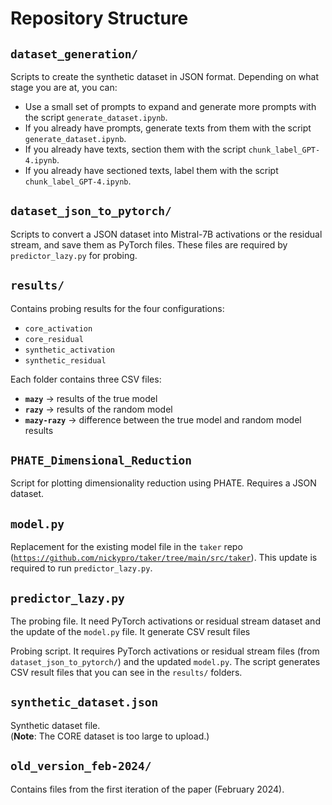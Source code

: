 # Repository Structure

## `dataset_generation/`
Scripts to create the synthetic dataset in JSON format. Depending on what stage you are at, you can:
- Use a small set of prompts to expand and generate more prompts with the script `generate_dataset.ipynb`.
- If you already have prompts, generate texts from them with the script `generate_dataset.ipynb`.
- If you already have texts, section them with the script `chunk_label_GPT-4.ipynb`.
- If you already have sectioned texts, label them with the script `chunk_label_GPT-4.ipynb`.

## `dataset_json_to_pytorch/`
Scripts to convert a JSON dataset into Mistral-7B activations or the residual stream, and save them as PyTorch files. These files are required by `predictor_lazy.py` for probing.

## `results/`
Contains probing results for the four configurations:

- `core_activation`  
- `core_residual`  
- `synthetic_activation`  
- `synthetic_residual`  

Each folder contains three CSV files:

- **`mazy`** → results of the true model  
- **`razy`** → results of the random model  
- **`mazy-razy`** → difference between the true model and random model results  

## `PHATE_Dimensional_Reduction`
Script for plotting dimensionality reduction using PHATE. Requires a JSON dataset.

## `model.py`
Replacement for the existing model file in the `taker` repo ([`https://github.com/nickypro/taker/tree/main/src/taker`](https://github.com/nickypro/taker/tree/main/src/taker)). This update is required to run `predictor_lazy.py`.

## `predictor_lazy.py`
The probing file. It need PyTorch activations or residual stream dataset and the update of the `model.py` file. It generate CSV result files

Probing script. It requires PyTorch activations or residual stream files (from `dataset_json_to_pytorch/`) and the updated `model.py`. The script generates CSV result files that you can see in the `results/` folders.

## `synthetic_dataset.json`
Synthetic dataset file.  
(**Note**: The CORE dataset is too large to upload.)

## `old_version_feb-2024/`
Contains files from the first iteration of the paper (February 2024).
